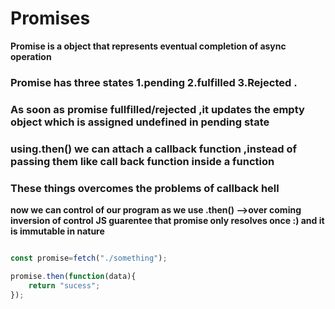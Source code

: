 # Promises
**Promise is a object that represents eventual completion of async operation**
### Promise has three states 1.pending 2.fulfilled 3.Rejected .
### As soon as promise fullfilled/rejected ,it updates the empty object which is assigned undefined in pending state
### using.then() we can attach a callback function ,instead of passing them like call back function inside a function
### These things overcomes the problems of callback hell 
**now we can control of our program as we use .then() -->over coming inversion of control**
**JS guarentee that promise only resolves once :) and it is immutable in nature**

```js

const promise=fetch("./something");

promise.then(function(data){
    return "sucess";
});

```